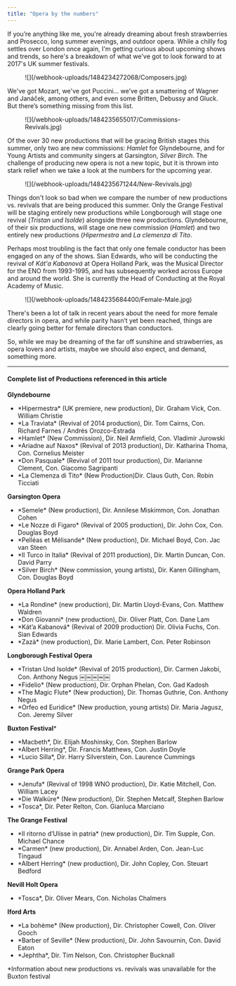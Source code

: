 ```yaml
---
title: "Opera by the numbers"
---
```


If you’re anything like me, you're already dreaming about fresh strawberries and Prosecco, long summer evenings, and outdoor opera. While a chilly fog settles over London once again, I'm getting curious about upcoming shows and trends, so here's a breakdown of what we've got to look forward to at 2017's UK summer festivals.

<figure data-type="image">![](/webhook-uploads/1484234272068/Composers.jpg)</figure>

We've got Mozart, we've got Puccini... we’ve got a smattering of Wagner and Janáček, among others, and even some Britten, Debussy and Gluck. But there’s something missing from this list.

<figure data-type="image">![](/webhook-uploads/1484235655017/Commissions-Revivals.jpg)
</figure>

Of the over 30 new productions that will be gracing British stages this summer, only two are new commissions: *Hamlet* for Glyndebourne, and for Young Artists and community singers at Garsington, *Silver Birch*. The challenge of producing new opera is not a new topic, but it is thrown into stark relief when we take a look at the numbers for the upcoming year.

<figure data-type="image">![](/webhook-uploads/1484235671244/New-Revivals.jpg)</figure>

Things don't look so bad when we compare the number of new productions vs. revivals that are being produced this summer. Only the Grange Festival will be staging entirely new productions while Longborough will stage one revival (*Tristan und Isolde*) alongside three new productions. Glyndebourne, of their six productions, will stage one new commission (*Hamlet*) and two entirely new productions (*Hipermestra* and *La clemenza di Tito*.

Perhaps most troubling is the fact that only one female conductor has been engaged on any of the shows. Sian Edwards, who will be conducting the revival of *Kát'a Kabanová* at Opera Holland Park, was the Musical Director for the ENO from 1993-1995, and has subsequently worked across Europe and around the world. She is currently the Head of Conducting at the Royal Academy of Music.

<figure data-type="image">![](/webhook-uploads/1484235684400/Female-Male.jpg)
</figure>

There's been a lot of talk in recent years about the need for more female directors in opera, and while parity hasn’t yet been reached, things are clearly going better for female directors than conductors.

So, while we may be dreaming of the far off sunshine and strawberries, as opera lovers and artists, maybe we should also expect, and demand, something more.

***
#### Complete list of Productions referenced in this article

**Glyndebourne**

<ul class="nospace">

<li>*Hipermestra* (UK premiere, new production), Dir. Graham Vick, Con. William Christie 
<li>*La Traviata* (Revival of 2014 production), Dir. Tom Cairns, Con. Richard Farnes / Andrés Orozco-Estrada 
<li>*Hamlet* (New Commission), Dir. Neil Armfield, Con. Vladimir Jurowski 
<li>*Ariadne auf Naxos* (Revival of 2013 production), Dir. Katharina Thoma, Con. Cornelius Meister 
<li>*Don Pasquale* (Revival of 2011 tour production), Dir. Marianne Clement, Con. Giacomo Sagripanti 
<li>*La Clemenza di Tito* (New Production)Dir. Claus Guth, Con. Robin Ticciati

</ul>

**Garsington Opera** 

<ul class="nospace">

<li>*Semele* (New production), Dir. Annilese Miskimmon, Con. Jonathan Cohen 
<li>*Le Nozze di Figaro* (Revival of 2005 production), Dir. John Cox, Con. Douglas Boyd 
<li>*Pelléas et Mélisande* (New production), Dir. Michael Boyd, Con. Jac van Steen 
<li>*Il Turco in Italia* (Revival of 2011 production), Dir. Martin Duncan, Con. David Parry <li>*Silver Birch* (New commission, young artists), Dir. Karen Gillingham, Con. Douglas Boyd

</ul>

**Opera Holland Park**

<ul class="nospace">

<li>*La Rondine* (new production), Dir. Martin Lloyd-Evans, Con. Matthew Waldren 
<li>*Don Giovanni* (new production), Dir. Oliver Platt, Con. Dane Lam 
<li>*Kát’a Kabanová* (Revival of 2009 production) Dir. Olivia Fuchs, Con. Sian Edwards
<li>*Zazà* (new production), Dir. Marie Lambert, Con. Peter Robinson

</ul>

**Longborough Festival Opera**

<ul class="nospace">

<li>*Tristan Und Isolde* (Revival of 2015 production), Dir. Carmen Jakobi, Con. Anthony Negus
￼￼￼￼￼<li>*Fidelio* (New production), Dir. Orphan Phelan, Con. Gad Kadosh
<li>*The Magic Flute* (New production), Dir. Thomas Guthrie, Con. Anthony Negus
<li>*Orfeo ed Euridice* (New production, young artists) Dir. Maria Jagusz, Con. Jeremy Silver

</ul>

**Buxton Festival**\*

<ul class="nospace">

<li>*Macbeth*, Dir. Elijah Moshinsky, Con. Stephen Barlow
<li>*Albert Herring*, Dir. Francis Matthews, Con. Justin Doyle
<li>*Lucio Silla*, Dir. Harry Silverstein, Con. Laurence Cummings

</ul>

**Grange Park Opera**

<ul class="nospace">

<li>*Jenufa* (Revival of 1998 WNO production), Dir. Katie Mitchell, Con. William Lacey 
<li>*Die Walküre* (New production), Dir. Stephen Metcalf, Stephen Barlow 
<li>*Tosca*, Dir. Peter Relton, Con. Gianluca Marciano

</ul>

**The Grange Festival**

<ul class="nospace">

<li>*Il ritorno d’Ulisse in patria* (new production), Dir. Tim Supple, Con. Michael Chance
<li>*Carmen* (new production), Dir. Annabel Arden, Con. Jean-Luc Tingaud
<li>*Albert Herring* (new production), Dir. John Copley, Con. Steuart Bedford

</ul>

**Nevill Holt Opera** 

<ul class="nospace">
<li>*Tosca*, Dir. Oliver Mears, Con. Nicholas Chalmers

</ul>

**Iford Arts**

<ul class="nospace">

<li>*La bohème* (New production), Dir. Christopher Cowell, Con. Oliver Gooch 
<li>*Barber of Seville* (New production), Dir. John Savournin, Con. David Eaton 
<li>*Jephtha*, Dir. Tim Nelson, Con. Christopher Bucknall

</ul>

\*Information about new productions vs. revivals was unavailable for the Buxton festival
